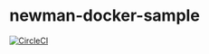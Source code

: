 # newman-docker-sample

[![CircleCI](https://circleci.com/gh/PriamoHub/newman-docker-sample.svg?style=svg&circle-token=36280825307d3cf1aab07f9f82c331dc904b075d)](<LINK>)

